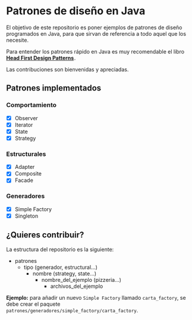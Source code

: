 # Patrones de diseño en Java

El objetivo de este repositorio es poner ejemplos de patrones de diseño programados en Java, para que sirvan de referencia a todo aquel que los necesite.


Para entender los patrones rápido en Java es muy recomendable el libro **<a target="_blank" href="https://www.amazon.es/gp/product/0596007124/ref=as_li_tl?ie=UTF8&camp=3638&creative=24630&creativeASIN=0596007124&linkCode=as2&tag=anderraso-21&linkId=02b89990c9c1134fb3eb79fb8615bc59">Head First Design Patterns</a><img src="//ir-es.amazon-adsystem.com/e/ir?t=anderraso-21&l=am2&o=30&a=0596007124" width="1" height="1" border="0" alt="" style="border:none !important; margin:0px !important;" />**.

Las contribuciones son bienvenidas y apreciadas.

## Patrones implementados

### Comportamiento 

- [x] Observer
- [x] Iterator
- [x] State
- [x] Strategy

### Estructurales

- [x] Adapter
- [x] Composite
- [x] Facade

### Generadores

- [x] Simple Factory
- [x] Singleton

## ¿Quieres contribuir?

La estructura del repositorio es la siguiente:

- patrones
  - tipo (generador, estructural...)
    - nombre (strategy, state...)
      - nombre_del_ejemplo (pizzeria...)
        - archivos_del_ejemplo

**Ejemplo:** para añadir un nuevo `Simple Factory` llamado `carta_factory`, se debe crear el paquete `patrones/generadores/simple_factory/carta_factory`.


